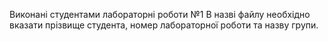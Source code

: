 Виконані студентами лабораторні роботи №1
В назві файлу необхідно вказати прізвище студента, номер лабораторної роботи та назву групи.

